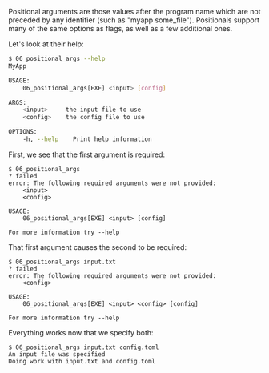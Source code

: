 Positional arguments are those values after the program name which are not preceded by any
identifier (such as "myapp some_file"). Positionals support many of the same options as
flags, as well as a few additional ones.

Let's look at their help:
```bash
$ 06_positional_args --help
MyApp 

USAGE:
    06_positional_args[EXE] <input> [config]

ARGS:
    <input>     the input file to use
    <config>    the config file to use

OPTIONS:
    -h, --help    Print help information
```

First, we see that the first argument is required:
```
$ 06_positional_args
? failed
error: The following required arguments were not provided:
    <input>
    <config>

USAGE:
    06_positional_args[EXE] <input> [config]

For more information try --help
```

That first argument causes the second to be required:
```
$ 06_positional_args input.txt
? failed
error: The following required arguments were not provided:
    <config>

USAGE:
    06_positional_args[EXE] <input> <config> [config]

For more information try --help
```

Everything works now that we specify both:
```
$ 06_positional_args input.txt config.toml
An input file was specified
Doing work with input.txt and config.toml
```

